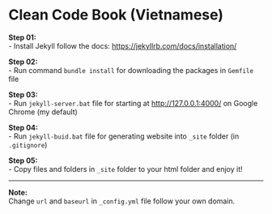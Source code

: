 # Clean Code Book (Vietnamese)

**Step 01:**  
\- Install Jekyll follow the docs: https://jekyllrb.com/docs/installation/

**Step 02:**  
\- Run command `bundle install` for downloading the packages in `Gemfile` file

**Step 03:**  
\- Run `jekyll-server.bat` file for starting at http://127.0.0.1:4000/ on Google Chrome (my default)

**Step 04:**  
\- Run `jekyll-buid.bat` file for generating website into `_site` folder (in `.gitignore`)

**Step 05:**  
\- Copy files and folders in `_site` folder to your html folder and enjoy it!

---

**Note:**  
Change `url` and `baseurl` in `_config.yml` file follow your own domain.





